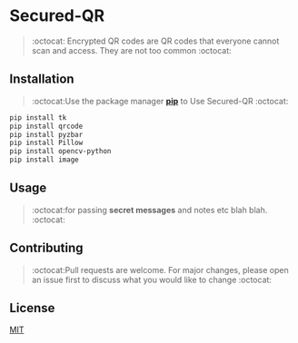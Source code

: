 # Secured-QR
>:octocat:
Encrypted QR codes are QR codes that everyone cannot scan and access. 
They are not too common :octocat:

## Installation

>:octocat:Use the package manager **[pip](https://pip.pypa.io/en/stable/)** to Use Secured-QR :octocat:
```bash
pip install tk
pip install qrcode
pip install pyzbar
pip install Pillow
pip install opencv-python
pip install image
```

## Usage
>:octocat:for passing **secret messages** and notes etc blah blah. :octocat:


## Contributing
>:octocat:Pull requests are welcome. For major changes, please open an issue first to discuss what you would like to change :octocat:

## License
[MIT](https://choosealicense.com/licenses/mit/)

